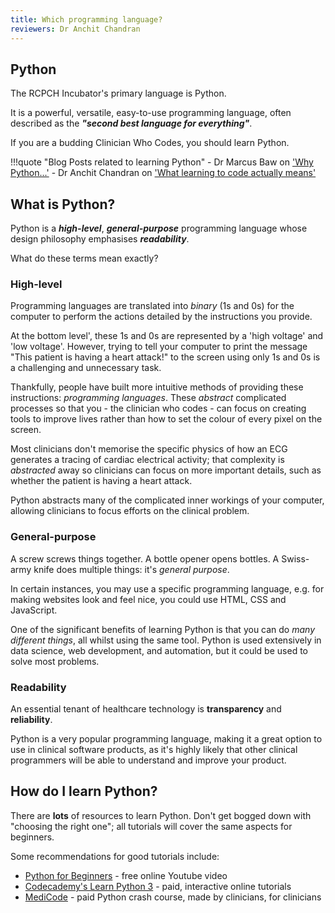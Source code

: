 ```yaml
---
title: Which programming language?
reviewers: Dr Anchit Chandran
---
```


## Python

The RCPCH Incubator's primary language is Python.

It is a powerful, versatile, easy-to-use programming language, often described as the ***"second best language for everything"***.

If you are a budding Clinician Who Codes, you should learn Python.

!!!quote "Blog Posts related to learning Python"
    - Dr Marcus Baw on ['Why Python...'](https://marcus-baw.medium.com/why-we-chose-python-for-the-rcpch-digital-growth-charts-project-2d61e2766c3b)
    - Dr Anchit Chandran on ['What learning to code actually means'](https://medicode.info/code/#what-does-learning-to-code-actually-mean)

## What is Python?

Python is a ***high-level***, ***general-purpose*** programming language whose design philosophy emphasises ***readability***.

What do these terms mean exactly?

### High-level

Programming languages are translated into *binary* (1s and 0s) for the computer to perform the actions detailed by the instructions you provide.

At the bottom level', these 1s and 0s are represented by a 'high voltage' and 'low voltage'. However, trying to tell your computer to print the message "This patient is having a heart attack!" to the screen using only 1s and 0s is a challenging and unnecessary task.

Thankfully, people have built more intuitive methods of providing these instructions: *programming languages*. These *abstract* complicated processes so that you - the clinician who codes - can focus on creating tools to improve lives rather than how to set the colour of every pixel on the screen.

Most clinicians don't memorise the specific physics of how an ECG generates a tracing of cardiac electrical activity; that complexity is *abstracted* away so clinicians can focus on more important details, such as whether the patient is having a heart attack.

Python abstracts many of the complicated inner workings of your computer, allowing clinicians to focus efforts on the clinical problem.

### General-purpose

A screw screws things together. A bottle opener opens bottles. A Swiss-army knife does multiple things: it's *general purpose*.

In certain instances, you may use a specific programming language, e.g. for making websites look and feel nice, you could use HTML, CSS and JavaScript.

One of the significant benefits of learning Python is that you can do *many different things*, all whilst using the same tool. Python is used extensively in data science, web development, and automation, but it could be used to solve most problems.

### Readability

An essential tenant of healthcare technology is **transparency** and **reliability**. 

Python is a very popular programming language, making it a great option to use in clinical software products, as it's highly likely that other clinical programmers will be able to understand and improve your product.

## How do I learn Python?

There are **lots** of resources to learn Python. Don't get bogged down with "choosing the right one"; all tutorials will cover the same aspects for beginners.

Some recommendations for good tutorials include:

-  [Python for Beginners](https://www.youtube.com/watch?v=eWRfhZUzrAc) - free online Youtube video
- [Codecademy's Learn Python 3](https://www.codecademy.com/learn/learn-python-3) - paid, interactive online tutorials
-  [MediCode](www.medicode.info) - paid Python crash course, made by clinicians, for clinicians
